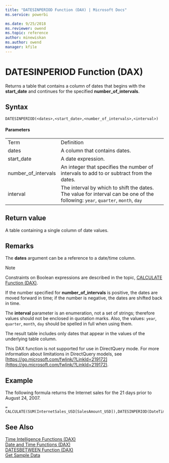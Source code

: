 ```yaml
---
title: "DATESINPERIOD Function (DAX) | Microsoft Docs"
ms.service: powerbi 

ms.date: 9/25/2018
ms.reviewer: owend
ms.topic: reference
author: minewiskan
ms.author: owend
manager: kfile
---
```

# DATESINPERIOD Function (DAX)
Returns a table that contains a column of dates that begins with the **start_date** and continues for the specified **number_of_intervals**.  
  
## Syntax  
  
```dax
DATESINPERIOD(<dates>,<start_date>,<number_of_intervals>,<interval>)  
```
  
#### Parameters  
  
|||  
|-|-|  
|Term|Definition|  
|dates|A column that contains dates.|  
|start_date|A date expression.|  
|number_of_intervals|An integer that specifies the number of intervals to add to or subtract from the dates.|  
|interval|The interval by which to shift the dates. The value for interval can be one of the following: `year`, `quarter`, `month`, `day`|  
  
## Return value  
A table containing a single column of date values.  
  
## Remarks  
The **dates** argument can be a reference to a date/time column.  
  
> [!NOTE]  
> Constraints on Boolean expressions are described in the topic, [CALCULATE Function &#40;DAX&#41;](calculate-function-dax.md).  
  
If the number specified for **number_of_intervals** is positive, the dates are moved forward in time; if the number is negative, the dates are shifted back in time.  
  
The **interval** parameter is an enumeration, not a set of strings; therefore values should not be enclosed in quotation marks. Also, the values: `year`, `quarter`, `month`, `day` should be spelled in full when using them.  
  
The result table includes only dates that appear in the values of the underlying table column.  
  
This DAX function is not supported for use in DirectQuery mode. For more information about limitations in DirectQuery models, see  [https://go.microsoft.com/fwlink/?LinkId=219172](https://go.microsoft.com/fwlink/?LinkId=219172).  
  
## Example  
The following formula returns the Internet sales for the 21 days prior to August 24, 2007.  
  
```dax
= CALCULATE(SUM(InternetSales_USD[SalesAmount_USD]),DATESINPERIOD(DateTime[DateKey],DATE(2007,08,24),-21,day))  
```
  
## See Also  
[Time Intelligence Functions &#40;DAX&#41;](time-intelligence-functions-dax.md)  
[Date and Time Functions &#40;DAX&#41;](date-and-time-functions-dax.md)  
[DATESBETWEEN Function &#40;DAX&#41;](datesbetween-function-dax.md)  
[Get Sample Data](https://go.microsoft.com/fwlink/?LinkId=164474)  
  
